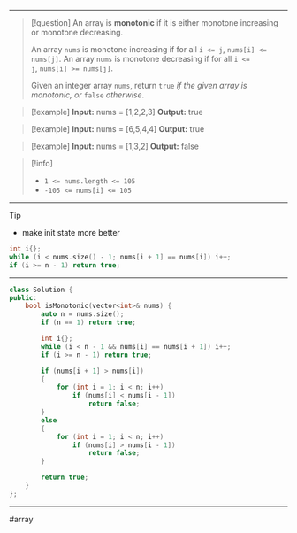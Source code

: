___

> [!question] 
> An array is **monotonic** if it is either monotone increasing or monotone decreasing.
> 
> An array `nums` is monotone increasing if for all `i <= j`, `nums[i] <= nums[j]`. An array `nums` is monotone decreasing if for all `i <= j`, `nums[i] >= nums[j]`.
> 
> Given an integer array `nums`, return `true` _if the given array is monotonic, or_ `false` _otherwise_. 

> [!example] 
> **Input:** nums = [1,2,2,3]
**Output:** true 

> [!example] 
> **Input:** nums = [6,5,4,4]
**Output:** true 

> [!example] 
> **Input:** nums = [1,3,2]
**Output:** false 

> [!info] 
> - `1 <= nums.length <= 105`
> - `-105 <= nums[i] <= 105`

___

> [!tip] 
> - make init state more better
> ```cpp
> int i{};
> while (i < nums.size() - 1; nums[i + 1] == nums[i]) i++;
> if (i >= n - 1) return true;
> ```

___

```cpp
class Solution {
public:
    bool isMonotonic(vector<int>& nums) {
        auto n = nums.size();
        if (n == 1) return true;

        int i{};
        while (i < n - 1 && nums[i] == nums[i + 1]) i++;
        if (i >= n - 1) return true;

        if (nums[i + 1] > nums[i])
        {
            for (int i = 1; i < n; i++)
                if (nums[i] < nums[i - 1])
                    return false;
        }
        else
        {
            for (int i = 1; i < n; i++)
                if (nums[i] > nums[i - 1])
                    return false;
        }

        return true;
    }
};
```

___

#array 